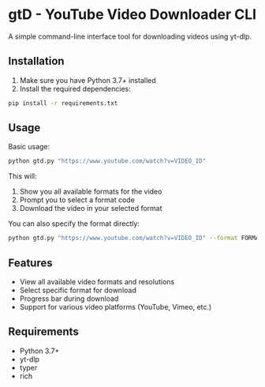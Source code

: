 # gtD - YouTube Video Downloader CLI

A simple command-line interface tool for downloading videos using yt-dlp.

## Installation

1. Make sure you have Python 3.7+ installed
2. Install the required dependencies:

```bash
pip install -r requirements.txt
```

## Usage

Basic usage:

```bash
python gtd.py "https://www.youtube.com/watch?v=VIDEO_ID"
```

This will:

1. Show you all available formats for the video
2. Prompt you to select a format code
3. Download the video in your selected format

You can also specify the format directly:

```bash
python gtd.py "https://www.youtube.com/watch?v=VIDEO_ID" --format FORMAT_CODE
```

## Features

- View all available video formats and resolutions
- Select specific format for download
- Progress bar during download
- Support for various video platforms (YouTube, Vimeo, etc.)

## Requirements

- Python 3.7+
- yt-dlp
- typer
- rich


